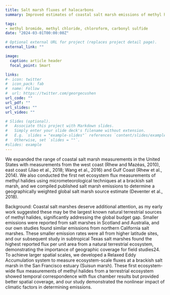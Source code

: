 ```yaml
---
title: Salt marsh fluxes of halocarbons
summary: Improved estimates of coastal salt marsh emissions of methyl halides.   

tags:
- methyl bromide, methyl chloride, chloroform, carbonyl sulfide
date: "2024-03-01T00:00:00Z"

# Optional external URL for project (replaces project detail page).
external_link: ""

image:
  caption: article header
  focal_point: Smart

links:
#- icon: twitter
#  icon_pack: fab
#  name: Follow
#  url: https://twitter.com/georgecushen
url_code: ""
url_pdf: ""
url_slides: ""
url_video: ""

# Slides (optional).
#   Associate this project with Markdown slides.
#   Simply enter your slide deck's filename without extension.
#   E.g. `slides = "example-slides"` references `content/slides/example-slides.md`.
#   Otherwise, set `slides = ""`.
#slides: example
---
```

We expanded the range of coastal salt marsh measurements in the United States with measurements from the west coast (Rhew and Mazéas, 2010), east coast (Jiao et al., 2018; Wang et al., 2016) and Gulf Coast (Rhew et al., 2014). We also conducted the first net ecosystem flux measurements of methyl halides using micrometeorological techniques at a brackish salt marsh, and we compiled published salt marsh emissions to determine a geographically weighted global salt marsh source estimate (Deventer et al., 2018). 

Background:  Coastal salt marshes deserve additional attention, as my early work suggested these may be the largest known natural terrestrial sources of methyl halides, significantly addressing the global budget gap.  Smaller emissions were reported from salt marshes in Scotland and Australia, and our own studies found similar emissions from northern California salt marshes.  These smaller emission rates were all from higher latitude sites, and our subsequent study in subtropical Texas salt marshes found the highest reported flux per unit area from a natural terrestrial ecosystem, demonstrating the importance of geographic coverage for field studies24.  To achieve larger spatial scales, we developed a Relaxed Eddy Accumulation system to measure ecosystem-scale fluxes at a brackish salt marsh in the San Francisco estuary (Suisun marsh).  These first ecosystem-wide flux measurements of methyl halides from a terrestrial ecosystem showed temporal correspondence with flux chamber results but provided better spatial coverage, and our study demonstrated the nonlinear impact of climatic factors in determining emissions. 
